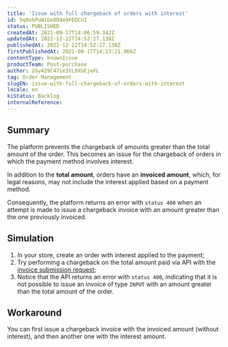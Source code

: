 ```yaml
---
title: 'Issue with full chargeback of orders with interest'
id: 5q0okPuWiGe8O4o9FEQCnI
status: PUBLISHED
createdAt: 2021-09-17T14:06:59.342Z
updatedAt: 2022-12-22T14:52:27.138Z
publishedAt: 2022-12-22T14:52:27.138Z
firstPublishedAt: 2021-09-17T14:13:21.966Z
contentType: knownIssue
productTeam: Post-purchase
author: 2Gy429C47ie3tL9XUEjeFL
tag: Order Management
slugEN: issue-with-full-chargeback-of-orders-with-interest
locale: en
kiStatus: Backlog
internalReference: 
---
```


## Summary

The platform prevents the chargeback of amounts greater than the total amount of the order. This becomes an issue for the chargeback of orders in which the payment method involves interest.

In addition to the **total amount**, orders have an **invoiced amount**, which, for legal reasons, may not include the interest applied based on a payment method.

Consequently, the platform returns an error with `status 400` when an attempt is made to issue a chargeback invoice with an amount greater than the one previously invoiced.

## Simulation

1. In your store, create an order with interest applied to the payment;
2. Try performing a chargeback on the total amount paid via API with the [invoice submission request](https://developers.vtex.com/vtex-rest-api/reference/invoice#invoicenotification);
3. Notice that the API returns an error with `status 400`, indicating that it is not possible to issue an invoice of type `INPUT` with an amount greater than the total amount of the order.

## Workaround

You can first issue a chargeback invoice with the invoiced amount (without interest), and then another one with the interest amount.

